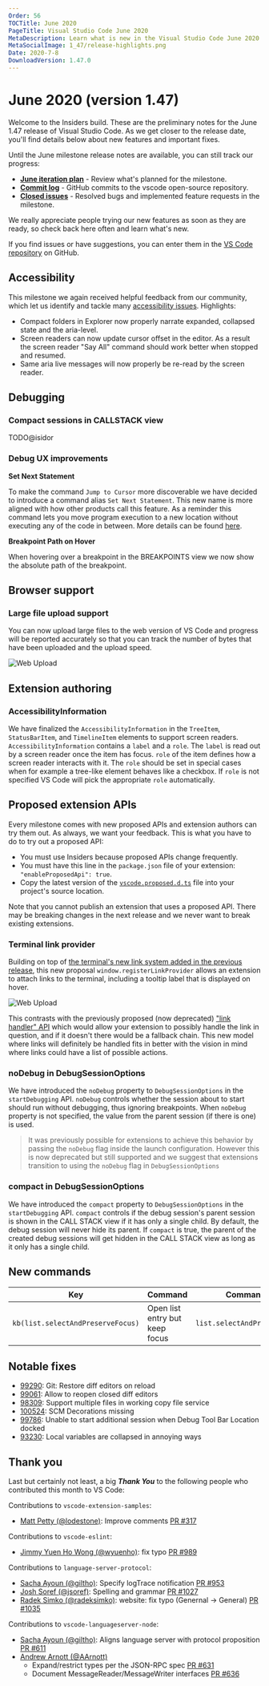 ```yaml
---
Order: 56
TOCTitle: June 2020
PageTitle: Visual Studio Code June 2020
MetaDescription: Learn what is new in the Visual Studio Code June 2020 Release (1.47)
MetaSocialImage: 1_47/release-highlights.png
Date: 2020-7-8
DownloadVersion: 1.47.0
---
```

# June 2020 (version 1.47)

<!-- DOWNLOAD_LINKS_PLACEHOLDER -->

Welcome to the Insiders build. These are the preliminary notes for the June 1.47 release of Visual Studio Code. As we get closer to the release date, you'll find details below about new features and important fixes.

Until the June milestone release notes are available, you can still track our progress:

* **[June iteration plan](https://github.com/microsoft/vscode/issues/100100)** - Review what's planned for the milestone.
* **[Commit log](https://github.com/Microsoft/vscode/commits/master)** - GitHub commits to the vscode open-source repository.
* **[Closed issues](https://github.com/Microsoft/vscode/issues?q=is%3Aissue+milestone%3A%22June+2020%22+is%3Aclosed)** - Resolved bugs and implemented feature requests in the milestone.

We really appreciate people trying our new features as soon as they are ready, so check back here often and learn what's new.

If you find issues or have suggestions, you can enter them in the [VS Code repository](https://github.com/Microsoft/vscode/issues) on GitHub.

## Accessibility

This milestone we again received helpful feedback from our community, which let us identify and tackle many [accessibility issues](https://github.com/microsoft/vscode/issues?q=label%3Aaccessibility+milestone%3A%22June+2020%22+is%3Aclosed). Highlights:

* Compact folders in Explorer now properly narrate expanded, collapsed state and the aria-level.
* Screen readers can now update cursor offset in the editor. As a result the screen reader "Say All" command should work better when stopped and resumed.
* Same aria live messages will now properly be re-read by the screen reader.

## Debugging

### Compact sessions in CALLSTACK view

TODO@isidor

### Debug UX improvements

**Set Next Statement**

To make the command `Jump to Cursor` more discoverable we have decided to introduce a command alias `Set Next Statement`. This new name is more aligned with how other products call this feature. As a reminder this command lets you move program execution to a new location without executing any of the code in between.
More details can be found [here](https://code.visualstudio.com/updates/v1_36#_jump-to-cursor).

**Breakpoint Path on Hover**

When hovering over a breakpoint in the BREAKPOINTS view we now show the absolute path of the breakpoint.

## Browser support

### Large file upload support

You can now upload large files to the web version of VS Code and progress will be reported accurately so that you can track the number of bytes that have been uploaded and the upload speed.

![Web Upload](images/1_47/web-upload.gif)

## Extension authoring

### AccessibilityInformation

We have finalized the `AccessibilityInformation` in the `TreeItem`, `StatusBarItem`, and `TimelineItem` elements to support screen readers. `AccessibilityInformation` contains a `label` and a `role`. The `label` is read out by a screen reader once the item has focus. `role` of the item defines how a screen reader interacts with it. The `role` should be set in special cases when for example a tree-like element behaves like a checkbox. If `role` is not specified VS Code will pick the appropriate `role` automatically.

## Proposed extension APIs

Every milestone comes with new proposed APIs and extension authors can try them out. As always, we want your feedback. This is what you have to do to try out a proposed API:

* You must use Insiders because proposed APIs change frequently.
* You must have this line in the `package.json` file of your extension: `"enableProposedApi": true`.
* Copy the latest version of the [`vscode.proposed.d.ts`](https://github.com/Microsoft/vscode/blob/master/src/vs/vscode.proposed.d.ts) file into your project's source location.

Note that you cannot publish an extension that uses a proposed API. There may be breaking changes in the next release and we never want to break existing extensions.

### Terminal link provider

Building on top of [the terminal's new link system added in the previous release](https://code.visualstudio.com/updates/v1_46#_improved-link-support), this new proposal `window.registerLinkProvider` allows an extension to attach links to the terminal, including a tooltip label that is displayed on hover.

![Web Upload](images/1_47/terminal-link-provider.png)

This contrasts with the previously proposed (now deprecated) ["link handler" API](https://code.visualstudio.com/updates/v1_44#_terminal-link-handlers) which would allow your extension to possibly handle the link in question, and if it doesn't there would be a fallback chain. This new model where links will definitely be handled fits in better with the vision in mind where links could have a list of possible actions.

### noDebug in DebugSessionOptions

We have introduced the `noDebug` property to `DebugSessionOptions` in the `startDebugging` API. `noDebug` controls whether the session about to start should run without debugging, thus ignoring breakpoints.
When `noDebug` property is not specified, the value from the parent session (if there is one) is used.

> It was previously possible for extensions to achieve this behavior by passing the `noDebug` flag inside the launch configuration. However this is now deprecated but still supported and we suggest that extensions transition to using the `noDebug` flag in `DebugSessionOptions`

### compact in DebugSessionOptions

We have introduced the `compact` property to `DebugSessionOptions` in the `startDebugging` API. `compact` controls if the debug session's parent session is shown in the CALL STACK view if it has only a single child. By default, the debug session will never hide its parent. If `compact` is true, the parent of the created debug sessions will get hidden in the CALL STACK view as long as it only has a single child.

## New commands

| Key                                 | Command                          | Command ID                     |
| ----------------------------------- | -------------------------------- | ------------------------------ |
| `kb(list.selectAndPreserveFocus)`   | Open list entry but keep focus   | `list.selectAndPreserveFocus`  |

## Notable fixes

* [99290](https://github.com/microsoft/vscode/issues/99290): Git: Restore diff editors on reload
* [99061](https://github.com/microsoft/vscode/issues/99061): Allow to reopen closed diff editors
* [98309](https://github.com/microsoft/vscode/issues/98309): Support multiple files in working copy file service
* [100524](https://github.com/microsoft/vscode/issues/100524): SCM Decorations missing
* [99786](https://github.com/microsoft/vscode/issues/99786): Unable to start additional session when Debug Tool Bar Location docked
* [93230](https://github.com/microsoft/vscode/issues/93230): Local variables are collapsed in annoying ways

## Thank you

Last but certainly not least, a big *__Thank You__* to the following people who contributed this month to VS Code:

Contributions to `vscode-extension-samples`:

* [Matt Petty (@lodestone)](https://github.com/lodestone): Improve comments [PR #317](https://github.com/microsoft/vscode-extension-samples/pull/317)


Contributions to `vscode-eslint`:

* [Jimmy Yuen Ho Wong (@wyuenho)](https://github.com/wyuenho): fix typo [PR #989](https://github.com/microsoft/vscode-eslint/pull/989)

Contributions to `language-server-protocol`:

* [Sacha Ayoun (@giltho)](https://github.com/giltho): Specify logTrace notification [PR #953](https://github.com/microsoft/language-server-protocol/pull/953)
* [Josh Soref (@jsoref)](https://github.com/jsoref): Spelling and grammar [PR #1027](https://github.com/microsoft/language-server-protocol/pull/1027)
* [Radek Simko (@radeksimko)](https://github.com/radeksimko): website: fix typo (Genernal -> General) [PR #1035](https://github.com/microsoft/language-server-protocol/pull/1035)

Contributions to `vscode-languageserver-node`:
* [Sacha Ayoun (@giltho)](https://github.com/giltho): Aligns language server with protocol proposition [PR #611](https://github.com/microsoft/vscode-languageserver-node/pull/611)
* [Andrew Arnott (@AArnott)](https://github.com/AArnott)
  * Expand/restrict types per the JSON-RPC spec [PR #631](https://github.com/microsoft/vscode-languageserver-node/pull/631)
  * Document MessageReader/MessageWriter interfaces [PR #636](https://github.com/microsoft/vscode-languageserver-node/pull/636)

<!-- In-product release notes styles.  Do not modify without also modifying regex in gulpfile.common.js -->
<a id="scroll-to-top" role="button" title="Scroll to top" aria-label="scroll to top" href="#"><span class="icon"></span></a>
<link rel="stylesheet" type="text/css" href="css/inproduct_releasenotes.css"/>
